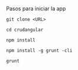 Pasos para iniciar la app

    git clone <URL>

    cd crudangular

    npm install

    npm install -g grunt -cli

    grunt